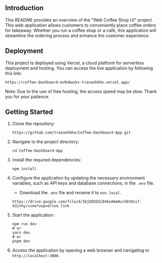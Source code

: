 ## Introduction

This README provides an overview of the "Web Coffee Shop UI" project. This web application allows customers to conveniently place coffee orders for takeaway. Whether you run a coffee shop or a cafe, this application will streamline the ordering process and enhance the customer experience.

## Deployment
This project is deployed using Vercel, a cloud platform for serverless deployment and hosting. You can access the live application by following this link: 
```
https://coffee-dashboard-ov9n6wzks-traxanhkho.vercel.app/
```
Note: Due to the use of free hosting, the access speed may be slow. Thank you for your patience.

## Getting Started
1. Clone the repository:

   ```
   https://github.com/traxanhkho/Coffee-Dashboard-App.git
   ```

2. Navigate to the project directory:

   ```
   cd Coffee-Dashboard-App
   ```

3. Install the required dependencies:

   ```
   npm install
   ```

4. Configure the application by updating the necessary environment variables, such as API keys and database connections, in the `.env` file.
   - Download the `.env` file and rename it to `env.local`.
   ```
   https://drive.google.com/file/d/1bjUEDZdi844sAAeWviVbtHsif-A3jvhy/view?usp=drive_link
   ```

6. Start the application:

   ```
   npm run dev
   # or
   yarn dev
   # or
   pnpm dev
   ```

7. Access the application by opening a web browser and navigating to `http://localhost:3000`.
